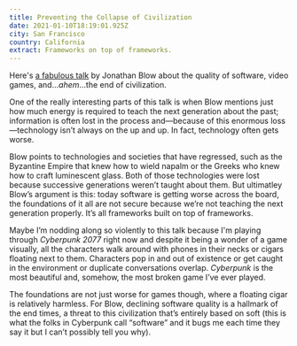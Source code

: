 ```yaml
---
title: Preventing the Collapse of Civilization
date: 2021-01-10T18:19:01.925Z
city: San Francisco
country: California
extract: Frameworks on top of frameworks.
---
```

Here's [a fabulous talk](https://youtu.be/ZSRHeXYDLko) by Jonathan Blow about the quality of software, video games, and..._ahem_...the end of civilization. 

One of the really interesting parts of this talk is when Blow mentions just how much energy is required to teach the next generation about the past; information is often lost in the process and—because of this enormous loss—technology isn’t always on the up and up. In fact, technology often gets worse.

Blow points to technologies and societies that have regressed, such as the Byzantine Empire that knew how to wield napalm or the Greeks who knew how to craft luminescent glass. Both of those technologies were lost because successive generations weren’t taught about them. But ultimatley Blow’s argument is this: today software is getting worse across the board, the foundations of it all are not secure because we’re not teaching the next generation properly. It’s all frameworks built on top of frameworks.

Maybe I’m nodding along so violently to this talk because I'm playing through _Cyberpunk 2077_ right now and despite it being a wonder of a game visually, all the characters walk around with phones in their necks or cigars floating next to them. Characters pop in and out of existence or get caught in the environment or duplicate conversations overlap. _Cyberpunk_ is the most beautiful and, somehow, the most broken game I’ve ever played. 

The foundations are not just worse for games though, where a floating cigar is relatively harmless. For Blow, declining software quality is a hallmark of the end times, a threat to this civilization that’s entirely based on soft (this is what the folks in Cyberpunk call “software” and it bugs me each time they say it but I can’t possibly tell you why). 